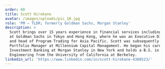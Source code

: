 ```yaml
---
order: 60
title: Scott Hirokane
avatar: /images/uploads/pic_10.jpg
role: 'PM – TLDR; formerly Goldman Sachs, Morgan Stanley'
description: >
  Scott brings over 15 years experience in financial services including 10 years
  at Goldman Sachs in Tokyo and Hong Kong, where he was an Executive Director
  and head of Program Trading for Asia Pacific. Scott was subsequently a
  Portfolio Manager at Millennium Capital Management. He began his career in
  Investment Banking at Morgan Stanley in New York and holds a B.S. in Chemical
  Engineering from the University of California at Berkeley.
linkedin_url: 'https://www.linkedin.com/in/scott-hirokane-4388523/'
---
```


